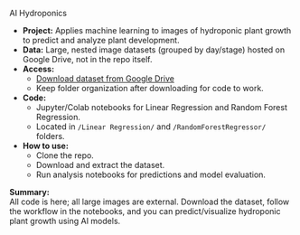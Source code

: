 AI Hydroponics

- **Project:** Applies machine learning to images of hydroponic plant growth to predict and analyze plant development.
- **Data:** Large, nested image datasets (grouped by day/stage) hosted on Google Drive, not in the repo itself.
- **Access:**  
  - [Download dataset from Google Drive](https://drive.google.com/drive/u/0/folders/1xqz33deKlVVbhDw3LeHWIKxfVsRQU8C4)  
  - Keep folder organization after downloading for code to work.
- **Code:**  
  - Jupyter/Colab notebooks for Linear Regression and Random Forest Regression.
  - Located in `/Linear Regression/` and `/RandomForestRegressor/` folders.
- **How to use:**  
  - Clone the repo.
  - Download and extract the dataset.
  - Run analysis notebooks for predictions and model evaluation.

**Summary:**  
All code is here; all large images are external. Download the dataset, follow the workflow in the notebooks, and you can predict/visualize hydroponic plant growth using AI models.
